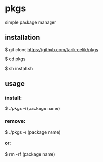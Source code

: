 # pkgs
simple package manager

## installation
$ git clone https://github.com/tarik-celik/pkgs

$ cd pkgs

$ sh install.sh

## usage

### install:

$ ./pkgs -i (package name)

### remove:

$ ./pkgs -r (package name)

#### or:
$ rm -rf (package name)
